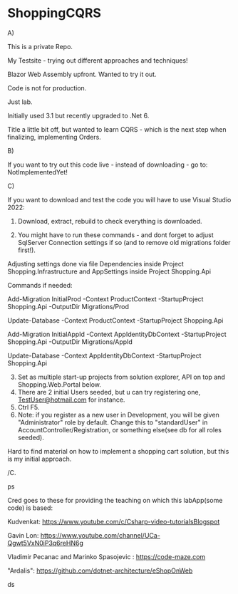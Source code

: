 # ShoppingCQRS

A)

This is a private Repo. 

My Testsite - trying out different approaches and techniques!

Blazor Web Assembly upfront. Wanted to try it out.

Code is not for production. 

Just lab.

Initially used 3.1 but recently upgraded to .Net 6.

Title a little bit off, but wanted to learn CQRS - which is the next step when finalizing, implementing Orders.


B)

If you want to try out this code live - instead of downloading - go to: NotImplementedYet!

C)

If you want to download and test the code you will have to use Visual Studio 2022:

1. Download, extract, rebuild to check everything is downloaded.

2. You might have to run these commands - and dont forget to adjust SqlServer Connection settings if so (and to remove old migrations folder first!).

Adjusting settings done via file Dependencies inside Project Shopping.Infrastructure and AppSettings inside Project Shopping.Api

Commands if needed: 

Add-Migration InitialProd -Context ProductContext -StartupProject Shopping.Api -OutputDir Migrations/Prod

Update-Database -Context ProductContext -StartupProject Shopping.Api

Add-Migration InitialAppId -Context AppIdentityDbContext -StartupProject Shopping.Api -OutputDir Migrations/AppId

Update-Database -Context AppIdentityDbContext -StartupProject Shopping.Api


3. Set as multiple start-up projects from solution explorer, API on top and Shopping.Web.Portal below.
4. There are 2 initial Users seeded, but u can try registering one, TestUser@hotmail.com for instance.
5. Ctrl F5.
6. Note: if you register as a new user in Development, you will be given "Administrator" role by default. Change this to "standardUser" in AccountController/Registration,
   or something else(see db for all roles seeded).
   
Hard to find material on how to implement a shopping cart solution, but this is my initial approach.
  
  /C.
  
  ps
  
  Cred goes to these for providing the teaching on which this labApp(some code) is based:
  
  Kudvenkat:  https://www.youtube.com/c/Csharp-video-tutorialsBlogspot
  
  Gavin Lon:  https://www.youtube.com/channel/UCa-Qgwt5VxN0iP3q6reHN6g
  
  Vladimir Pecanac and Marinko Spasojevic : https://code-maze.com
  
  "Ardalis": https://github.com/dotnet-architecture/eShopOnWeb
  
  ds
  
  
  
  
